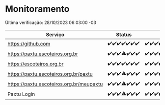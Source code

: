 # Monitoramento

Última verificação: 28/10/2023 06:03:00 -03

|Serviço|Status|Últimas 24h|
|---|---|---|
|https://github.com|<span title="2023-10-21: OK=24">✔️</span><span title="2023-10-22: OK=24">✔️</span><span title="2023-10-23: OK=24">✔️</span><span title="2023-10-24: OK=24">✔️</span><span title="2023-10-25: OK=24">✔️</span><span title="2023-10-26: OK=24">✔️</span><span title="2023-10-27: OK=9">✔️</span>|<span title="27/10/2023 06:05:00 -03 : 200">✔️</span><span title="27/10/2023 07:06:00 -03 : 200">✔️</span><span title="27/10/2023 08:03:00 -03 : 200">✔️</span><span title="27/10/2023 09:10:00 -03 : 200">✔️</span><span title="27/10/2023 10:07:00 -03 : 200">✔️</span><span title="27/10/2023 11:04:00 -03 : 200">✔️</span><span title="27/10/2023 12:05:00 -03 : 200">✔️</span><span title="27/10/2023 13:07:00 -03 : 200">✔️</span><span title="27/10/2023 14:02:00 -03 : 200">✔️</span><span title="27/10/2023 15:07:00 -03 : 200">✔️</span><span title="27/10/2023 16:03:00 -03 : 200">✔️</span><span title="27/10/2023 17:06:00 -03 : 200">✔️</span><span title="27/10/2023 18:03:00 -03 : 200">✔️</span><span title="27/10/2023 19:03:00 -03 : 200">✔️</span><span title="27/10/2023 20:04:00 -03 : 200">✔️</span><span title="27/10/2023 21:27:00 -03 : 200">✔️</span><span title="27/10/2023 22:37:00 -03 : 200">✔️</span><span title="27/10/2023 23:11:00 -03 : 200">✔️</span><span title="28/10/2023 00:06:00 -03 : 200">✔️</span><span title="28/10/2023 01:07:00 -03 : 200">✔️</span><span title="28/10/2023 02:04:00 -03 : 200">✔️</span><span title="28/10/2023 03:07:00 -03 : 200">✔️</span><span title="28/10/2023 04:04:00 -03 : 200">✔️</span><span title="28/10/2023 05:07:00 -03 : 200">✔️</span><span title="28/10/2023 06:03:00 -03 : 200">✔️</span>|
|https://paxtu.escoteiros.org.br|<span title="2023-10-21: OK=24">✔️</span><span title="2023-10-22: OK=24">✔️</span><span title="2023-10-23: OK=24">✔️</span><span title="2023-10-24: OK=17, Falhas=7">⚠️</span><span title="2023-10-25: OK=24">✔️</span><span title="2023-10-26: OK=24">✔️</span><span title="2023-10-27: OK=9">✔️</span>|<span title="27/10/2023 06:05:00 -03 : 200">✔️</span><span title="27/10/2023 07:06:00 -03 : 200">✔️</span><span title="27/10/2023 08:03:00 -03 : 200">✔️</span><span title="27/10/2023 09:10:00 -03 : 200">✔️</span><span title="27/10/2023 10:07:00 -03 : 200">✔️</span><span title="27/10/2023 11:04:00 -03 : 200">✔️</span><span title="27/10/2023 12:05:00 -03 : 200">✔️</span><span title="27/10/2023 13:07:00 -03 : 200">✔️</span><span title="27/10/2023 14:02:00 -03 : 200">✔️</span><span title="27/10/2023 15:07:00 -03 : 200">✔️</span><span title="27/10/2023 16:03:00 -03 : 200">✔️</span><span title="27/10/2023 17:06:00 -03 : 200">✔️</span><span title="27/10/2023 18:03:00 -03 : 200">✔️</span><span title="27/10/2023 19:03:00 -03 : 200">✔️</span><span title="27/10/2023 20:04:00 -03 : 200">✔️</span><span title="27/10/2023 21:27:00 -03 : 200">✔️</span><span title="27/10/2023 22:37:00 -03 : 200">✔️</span><span title="27/10/2023 23:11:00 -03 : 200">✔️</span><span title="28/10/2023 00:06:00 -03 : 200">✔️</span><span title="28/10/2023 01:07:00 -03 : 200">✔️</span><span title="28/10/2023 02:04:00 -03 : 200">✔️</span><span title="28/10/2023 03:07:00 -03 : 200">✔️</span><span title="28/10/2023 04:04:00 -03 : 200">✔️</span><span title="28/10/2023 05:07:00 -03 : 200">✔️</span><span title="28/10/2023 06:03:00 -03 : 200">✔️</span>|
|https://escoteiros.org.br|<span title="2023-10-21: OK=24">✔️</span><span title="2023-10-22: OK=24">✔️</span><span title="2023-10-23: OK=24">✔️</span><span title="2023-10-24: OK=24">✔️</span><span title="2023-10-25: OK=24">✔️</span><span title="2023-10-26: OK=24">✔️</span><span title="2023-10-27: OK=9">✔️</span>|<span title="27/10/2023 06:05:00 -03 : 200">✔️</span><span title="27/10/2023 07:06:00 -03 : 200">✔️</span><span title="27/10/2023 08:03:00 -03 : 200">✔️</span><span title="27/10/2023 09:10:00 -03 : 200">✔️</span><span title="27/10/2023 10:07:00 -03 : 200">✔️</span><span title="27/10/2023 11:04:00 -03 : 200">✔️</span><span title="27/10/2023 12:05:00 -03 : 200">✔️</span><span title="27/10/2023 13:07:00 -03 : 200">✔️</span><span title="27/10/2023 14:02:00 -03 : 200">✔️</span><span title="27/10/2023 15:07:00 -03 : 200">✔️</span><span title="27/10/2023 16:03:00 -03 : 200">✔️</span><span title="27/10/2023 17:06:00 -03 : 200">✔️</span><span title="27/10/2023 18:03:00 -03 : 200">✔️</span><span title="27/10/2023 19:03:00 -03 : 200">✔️</span><span title="27/10/2023 20:04:00 -03 : 200">✔️</span><span title="27/10/2023 21:27:00 -03 : 200">✔️</span><span title="27/10/2023 22:37:00 -03 : 200">✔️</span><span title="27/10/2023 23:11:00 -03 : 200">✔️</span><span title="28/10/2023 00:06:00 -03 : 200">✔️</span><span title="28/10/2023 01:07:00 -03 : 200">✔️</span><span title="28/10/2023 02:04:00 -03 : 200">✔️</span><span title="28/10/2023 03:07:00 -03 : 200">✔️</span><span title="28/10/2023 04:04:00 -03 : 200">✔️</span><span title="28/10/2023 05:07:00 -03 : 200">✔️</span><span title="28/10/2023 06:03:00 -03 : 200">✔️</span>|
|https://paxtu.escoteiros.org.br/paxtu|<span title="2023-10-21: OK=24">✔️</span><span title="2023-10-22: OK=24">✔️</span><span title="2023-10-23: OK=24">✔️</span><span title="2023-10-24: OK=17, Falhas=7">⚠️</span><span title="2023-10-25: OK=24">✔️</span><span title="2023-10-26: OK=24">✔️</span><span title="2023-10-27: OK=9">✔️</span>|<span title="27/10/2023 06:05:00 -03 : 200">✔️</span><span title="27/10/2023 07:06:00 -03 : 200">✔️</span><span title="27/10/2023 08:03:00 -03 : 200">✔️</span><span title="27/10/2023 09:10:00 -03 : 200">✔️</span><span title="27/10/2023 10:07:00 -03 : 200">✔️</span><span title="27/10/2023 11:04:00 -03 : 200">✔️</span><span title="27/10/2023 12:05:00 -03 : 200">✔️</span><span title="27/10/2023 13:07:00 -03 : 200">✔️</span><span title="27/10/2023 14:02:00 -03 : 200">✔️</span><span title="27/10/2023 15:07:00 -03 : 200">✔️</span><span title="27/10/2023 16:03:00 -03 : 200">✔️</span><span title="27/10/2023 17:06:00 -03 : 200">✔️</span><span title="27/10/2023 18:03:00 -03 : 200">✔️</span><span title="27/10/2023 19:03:00 -03 : 200">✔️</span><span title="27/10/2023 20:04:00 -03 : 200">✔️</span><span title="27/10/2023 21:27:00 -03 : 200">✔️</span><span title="27/10/2023 22:37:00 -03 : 200">✔️</span><span title="27/10/2023 23:11:00 -03 : 200">✔️</span><span title="28/10/2023 00:06:00 -03 : 200">✔️</span><span title="28/10/2023 01:07:00 -03 : 200">✔️</span><span title="28/10/2023 02:04:00 -03 : 200">✔️</span><span title="28/10/2023 03:07:00 -03 : 200">✔️</span><span title="28/10/2023 04:04:00 -03 : 200">✔️</span><span title="28/10/2023 05:07:00 -03 : 200">✔️</span><span title="28/10/2023 06:03:00 -03 : 200">✔️</span>|
|https://paxtu.escoteiros.org.br/meupaxtu|<span title="2023-10-21: OK=24">✔️</span><span title="2023-10-22: OK=24">✔️</span><span title="2023-10-23: OK=24">✔️</span><span title="2023-10-24: OK=17, Falhas=7">⚠️</span><span title="2023-10-25: OK=24">✔️</span><span title="2023-10-26: OK=24">✔️</span><span title="2023-10-27: OK=9">✔️</span>|<span title="27/10/2023 06:05:00 -03 : 200">✔️</span><span title="27/10/2023 07:06:00 -03 : 200">✔️</span><span title="27/10/2023 08:03:00 -03 : 200">✔️</span><span title="27/10/2023 09:10:00 -03 : 200">✔️</span><span title="27/10/2023 10:07:00 -03 : 200">✔️</span><span title="27/10/2023 11:04:00 -03 : 200">✔️</span><span title="27/10/2023 12:05:00 -03 : 200">✔️</span><span title="27/10/2023 13:07:00 -03 : 200">✔️</span><span title="27/10/2023 14:02:00 -03 : 200">✔️</span><span title="27/10/2023 15:07:00 -03 : 200">✔️</span><span title="27/10/2023 16:03:00 -03 : 200">✔️</span><span title="27/10/2023 17:06:00 -03 : 200">✔️</span><span title="27/10/2023 18:03:00 -03 : 200">✔️</span><span title="27/10/2023 19:03:00 -03 : 200">✔️</span><span title="27/10/2023 20:04:00 -03 : 200">✔️</span><span title="27/10/2023 21:27:00 -03 : 200">✔️</span><span title="27/10/2023 22:37:00 -03 : 200">✔️</span><span title="27/10/2023 23:11:00 -03 : 200">✔️</span><span title="28/10/2023 00:06:00 -03 : 200">✔️</span><span title="28/10/2023 01:07:00 -03 : 200">✔️</span><span title="28/10/2023 02:04:00 -03 : 200">✔️</span><span title="28/10/2023 03:07:00 -03 : 200">✔️</span><span title="28/10/2023 04:04:00 -03 : 200">✔️</span><span title="28/10/2023 05:07:00 -03 : 200">✔️</span><span title="28/10/2023 06:03:00 -03 : 200">✔️</span>|
|Paxtu Login|<span title="2023-10-21: OK=24">✔️</span><span title="2023-10-22: OK=24">✔️</span><span title="2023-10-23: OK=24">✔️</span><span title="2023-10-24: OK=17, Falhas=7">⚠️</span><span title="2023-10-25: OK=24">✔️</span><span title="2023-10-26: OK=24">✔️</span><span title="2023-10-27: OK=9">✔️</span>|<span title="27/10/2023 06:05:00 -03 : 200">✔️</span><span title="27/10/2023 07:06:00 -03 : 200">✔️</span><span title="27/10/2023 08:03:00 -03 : 200">✔️</span><span title="27/10/2023 09:10:00 -03 : 200">✔️</span><span title="27/10/2023 10:07:00 -03 : 200">✔️</span><span title="27/10/2023 11:04:00 -03 : 200">✔️</span><span title="27/10/2023 12:05:00 -03 : 200">✔️</span><span title="27/10/2023 13:07:00 -03 : 200">✔️</span><span title="27/10/2023 14:02:00 -03 : 200">✔️</span><span title="27/10/2023 15:07:00 -03 : 200">✔️</span><span title="27/10/2023 16:03:00 -03 : 200">✔️</span><span title="27/10/2023 17:06:00 -03 : 200">✔️</span><span title="27/10/2023 18:03:00 -03 : 200">✔️</span><span title="27/10/2023 19:03:00 -03 : 200">✔️</span><span title="27/10/2023 20:04:00 -03 : 200">✔️</span><span title="27/10/2023 21:27:00 -03 : 200">✔️</span><span title="27/10/2023 22:37:00 -03 : 200">✔️</span><span title="27/10/2023 23:11:00 -03 : 200">✔️</span><span title="28/10/2023 00:06:00 -03 : 200">✔️</span><span title="28/10/2023 01:07:00 -03 : 200">✔️</span><span title="28/10/2023 02:04:00 -03 : 200">✔️</span><span title="28/10/2023 03:07:00 -03 : 200">✔️</span><span title="28/10/2023 04:04:00 -03 : 200">✔️</span><span title="28/10/2023 05:07:00 -03 : 200">✔️</span><span title="28/10/2023 06:03:00 -03 : 200">✔️</span>|

